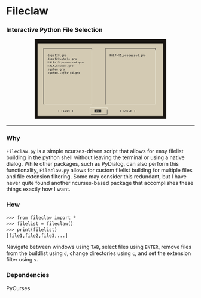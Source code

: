 # Fileclaw
### Interactive Python File Selection

<p align="center">
<img src="image.png" width="70%" height="70%"/>
<p/>

---

### Why

```Fileclaw.py``` is a simple ncurses-driven script that allows for easy filelist building 
in the python shell without leaving the terminal or using a native dialog. While other 
packages, such as PyDialog, can also perform this functionality, ```Fileclaw.py``` allows for
custom filelist building for multiple files and file extension filtering. Some may consider this redundant, but
I have never quite found another ncurses-based package that accomplishes these things 
exactly how I want.

### How

```
>>> from fileclaw import *
>>> filelist = fileclaw()
>>> print(filelist)
[file1,file2,file3,...]
```

Navigate between windows using ```TAB```, select files using ```ENTER```, remove files 
from the buildlist using ```d```, change directories using ```c```,
 and set the extension filter using ```s```.

### Dependencies

PyCurses
